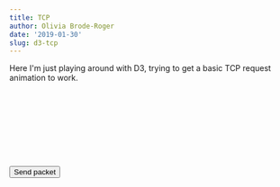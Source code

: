 ```yaml
---
title: TCP
author: Olivia Brode-Roger
date: '2019-01-30'
slug: d3-tcp
---
```

<script src="https://d3js.org/d3.v5.min.js"></script>
<script src="/tcp.js"></script>

Here I'm just playing around with D3, trying to get a basic TCP request animation to work.

<button onclick="triggerSend()">Send packet</button>
<svg class="waterfall"></svg>

<style>

rect {
  fill: steelblue;
}
circle {
  fill: steelblue;
}

.client circle {
    fill: orange;
}
.server circle {
    fill: steelblue;
}

text {
  fill: white;
  text-anchor: end;
  font: 10px sans-serif;
}

</style>

